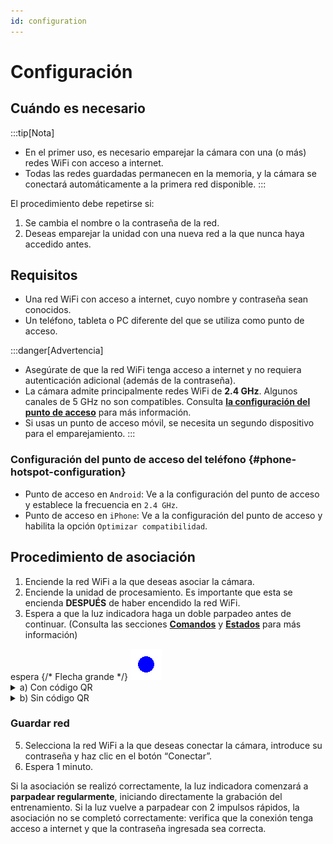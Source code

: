 ```yaml
---
id: configuration
---
```


# Configuración

## Cuándo es necesario
:::tip[Nota]
- En el primer uso, es necesario emparejar la cámara con una (o más) redes WiFi con acceso a internet.
- Todas las redes guardadas permanecen en la memoria, y la cámara se conectará automáticamente a la primera red disponible.
:::

El procedimiento debe repetirse si:

1. Se cambia el nombre o la contraseña de la red.
2. Deseas emparejar la unidad con una nueva red a la que nunca haya accedido antes.

## Requisitos

- Una red WiFi con acceso a internet, cuyo nombre y contraseña sean conocidos.
- Un teléfono, tableta o PC diferente del que se utiliza como punto de acceso.

:::danger[Advertencia]
- Asegúrate de que la red WiFi tenga acceso a internet y no requiera autenticación adicional (además de la contraseña).
- La cámara admite principalmente redes WiFi de **2.4 GHz**. Algunos canales de 5 GHz no son compatibles. Consulta [**la configuración del punto de acceso**](#phone-hotspot-configuration) para más información.
- Si usas un punto de acceso móvil, se necesita un segundo dispositivo para el emparejamiento.
:::

### Configuración del punto de acceso del teléfono {#phone-hotspot-configuration}
- Punto de acceso en `Android`: Ve a la configuración del punto de acceso y establece la frecuencia en `2.4 GHz`.
- Punto de acceso en `iPhone`: Ve a la configuración del punto de acceso y habilita la opción `Optimizar compatibilidad`.

## Procedimiento de asociación

1. Enciende la red WiFi a la que deseas asociar la cámara.
2. Enciende la unidad de procesamiento. Es importante que esta se encienda **DESPUÉS** de haber encendido la red WiFi.
3. Espera a que la luz indicadora haga un doble parpadeo antes de continuar.
   (Consulta las secciones [**Comandos**](before-starting#comandos) y [**Estados**](before-starting#estados) para más información)
<div style={{ display: 'flex', alignItems: 'center', justifyContent: 'center' }}>
  <span style={{ fontSize: '20px'}}>espera</span> {/* Flecha grande */}
  <img src="/img/blink2_400ms_50_1000ms.gif" alt="doble_parpadeo" style={{ width: '80px' }} />
</div>

<details>
  <summary>a) Con código QR</summary>
  
1. Escanea el primer código QR para conectarte a la red TwinPlay.

   <img src="/img/QR_wifi.png" alt="qr_wifi" width="150" />

2. Escanea el segundo código QR para ser redirigido a la página de configuración de TwinPlay.

   <img src="/img/QR_link.png" alt="qr_link" width="150" />
</details>

<details>
  <summary>b) Sin código QR</summary>

```
Red: TwinPlay
Contraseña: TwinPlayCamera
```

1. Conéctate a la red.

2. Abre el navegador (Chrome, Safari, etc.) y ve a la página **http://192.168.4.1:5000**, donde se abrirá la página de configuración de TwinPlay.
</details>

### Guardar red

5. Selecciona la red WiFi a la que deseas conectar la cámara, introduce su contraseña y haz clic en el botón “Conectar”.
6. Espera 1 minuto.

Si la asociación se realizó correctamente, la luz indicadora comenzará a **parpadear regularmente**, iniciando directamente la grabación del entrenamiento. Si la luz vuelve a parpadear con 2 impulsos rápidos, la asociación no se completó correctamente: verifica que la conexión tenga acceso a internet y que la contraseña ingresada sea correcta.